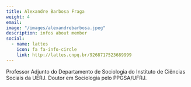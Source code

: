 ```yaml
---
title: Alexandre Barbosa Fraga
weight: 4
email:
image: "/images/alexandrebarbosa.jpeg"
description: infos about member
social:
  - name: lattes
    icon: fa fa-info-circle
    link: http://lattes.cnpq.br/9268717523689999
---
```


Professor Adjunto do Departamento de Sociologia do Instituto de Ciências Sociais da UERJ. Doutor em Sociologia pelo PPGSA/UFRJ.
